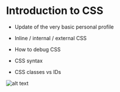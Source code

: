 # Introduction to CSS

- Update of the very basic personal profile

- Inline / internal / external CSS

- How to debug CSS

- CSS syntax

- CSS classes vs IDs


![alt text](?raw=true)
